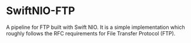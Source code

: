 # SwiftNIO-FTP

A pipeline for FTP built with Swift NIO. It is a simple implementation which roughly follows the RFC requirements for File Transfer Protocol (FTP).
